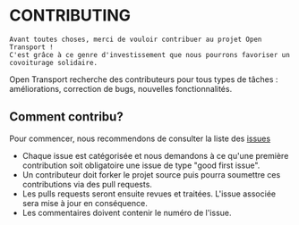 # CONTRIBUTING

```
Avant toutes choses, merci de vouloir contribuer au projet Open Transport !   
C'est grâce à ce genre d'investissement que nous pourrons favoriser un covoiturage solidaire.
```

Open Transport recherche des contributeurs pour tous types de tâches : améliorations, correction de bugs, nouvelles fonctionnalités.

## Comment contribu?


Pour commencer, nous recommendons de consulter la liste des [issues](https://github.com/OpenClassrooms-Student-Center/7688581-Expert-Git-GitHub/issues)   

- Chaque issue est catégorisée et nous demandons à ce qu'une première contribution soit obligatoire une issue de type "good first issue".  
- Un contributeur doit forker le projet source puis pourra soumettre ces contributions via des pull requests.  
- Les pulls requests seront ensuite revues et traitées. L'issue associée sera mise à jour en conséquence.  
- Les commentaires doivent contenir le numéro de l'issue.
